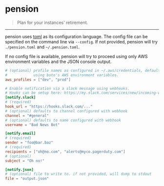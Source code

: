 # pension

> Plan for your instances' retirement.

<hr />

pension uses [toml](https://github.com/mojombo/toml) as its configuration
language. The config file can be specified on the command line via `--config`.
If not provided, pension will try `./pension.toml` and `~/.pension.toml`.

If no config file is available, pension will try to proceed using only AWS
environment variables and the JSON console output.

```toml
# (optional) profile names as configured in ~/.aws/credentials, defaults to
#            using boto's AWS environment variables.
aws_profiles = ["dev", "prod"]

# Enable notification via a slack message using webhooks.
# Hooks can be setup here: https://my.slack.com/services/new/incoming-webhook/
[notify.slack]
# (required)
hook_url = "https://hooks.slack.com/..."
# (optional) defaults to channel configured with webhook
channel = "#general"
# (optional) defaults to name configured with webhook
username = "Bad News Bot"

[notify.email]
# (required)
sender = "foo@bar.baz"
# (required)
recipients = ["oh@no.com", "alerts@myco.pagerduty.com"]
# (optional)
subject = "Oh no!"

[notify.json]
# (optional) file to write to. if not provided, will dump to stdout
file = "output.json"
```
